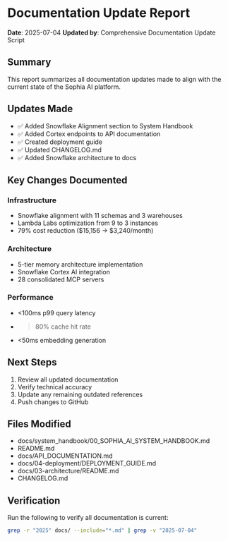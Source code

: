 # Documentation Update Report

**Date**: 2025-07-04
**Updated by**: Comprehensive Documentation Update Script

## Summary

This report summarizes all documentation updates made to align with the current state of the Sophia AI platform.

## Updates Made

- ✅ Added Snowflake Alignment section to System Handbook
- ✅ Added Cortex endpoints to API documentation
- ✅ Created deployment guide
- ✅ Updated CHANGELOG.md
- ✅ Added Snowflake architecture to docs

## Key Changes Documented

### Infrastructure
- Snowflake alignment with 11 schemas and 3 warehouses
- Lambda Labs optimization from 9 to 3 instances
- 79% cost reduction ($15,156 → $3,240/month)

### Architecture
- 5-tier memory architecture implementation
- Snowflake Cortex AI integration
- 28 consolidated MCP servers

### Performance
- <100ms p99 query latency
- >80% cache hit rate
- <50ms embedding generation

## Next Steps

1. Review all updated documentation
2. Verify technical accuracy
3. Update any remaining outdated references
4. Push changes to GitHub

## Files Modified

- docs/system_handbook/00_SOPHIA_AI_SYSTEM_HANDBOOK.md
- README.md
- docs/API_DOCUMENTATION.md
- docs/04-deployment/DEPLOYMENT_GUIDE.md
- docs/03-architecture/README.md
- CHANGELOG.md

## Verification

Run the following to verify all documentation is current:
```bash
grep -r "2025" docs/ --include="*.md" | grep -v "2025-07-04"
```
